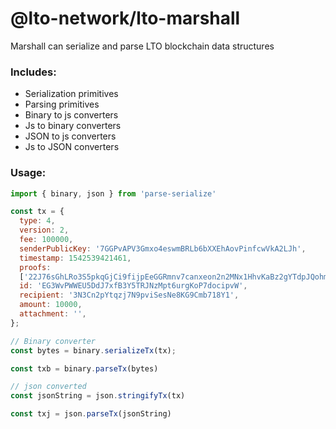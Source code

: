 # @lto-network/lto-marshall

Marshall can serialize and parse LTO blockchain data structures

### Includes:
- Serialization primitives
- Parsing primitives
- Binary to js converters
- Js to binary converters
- JSON to js converters
- Js to JSON converters

### Usage:
```javascript
import { binary, json } from 'parse-serialize'

const tx = {
  type: 4,
  version: 2,
  fee: 100000,
  senderPublicKey: '7GGPvAPV3Gmxo4eswmBRLb6bXXEhAovPinfcwVkA2LJh',
  timestamp: 1542539421461,
  proofs:
  ['22J76sGhLRo3S5pkqGjCi9fijpEeGGRmnv7canxeon2n2MNx1HhvKaBz2gYTdpJQohmUusRKR3yoCAHptRnJ1Fwe'],
  id: 'EG3WvPWWEU5DdJ7xfB3Y5TRJNzMpt6urgKoP7docipvW',
  recipient: '3N3Cn2pYtqzj7N9pviSesNe8KG9Cmb718Y1',
  amount: 10000,
  attachment: '',
};

// Binary converter
const bytes = binary.serializeTx(tx);

const txb = binary.parseTx(bytes)

// json converted
const jsonString = json.stringifyTx(tx)

const txj = json.parseTx(jsonString)

```
